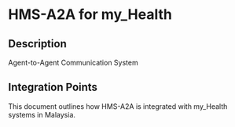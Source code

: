 # HMS-A2A for my_Health

## Description

Agent-to-Agent Communication System

## Integration Points

This document outlines how HMS-A2A is integrated with my_Health systems in Malaysia.
